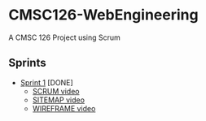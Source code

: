 # CMSC126-WebEngineering
A CMSC 126 Project using Scrum

## Sprints
+ [Sprint 1](https://www.youtube.com/playlist?list=PLwj66Tp6NV32dTzMi5anvZfrTU5LsNDJq) [DONE] <br />
  - [SCRUM video](https://youtu.be/nSw8nnDJO8g)
  - [SITEMAP video](https://youtu.be/c-ycYKOgKts)
  - [WIREFRAME video](https://youtu.be/fVvY4r1Qj6o)
